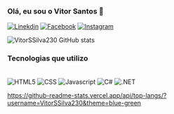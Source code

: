 ### Olá, eu sou o Vitor Santos 👋

[![Linekdin](https://img.shields.io/badge/LinkedIn-0077B5?style=for-the-badge&logo=linkedin&logoColor=white)](https://www.linkedin.com/in/vitor-santos-da-silva-808404163/)
[![Facebook](https://img.shields.io/badge/Facebook-1877F2?style=for-the-badge&logo=facebook&logoColor=white)](https://www.facebook.com/vitinhoasm)
[![Instagram](https://img.shields.io/badge/Instagram-E4405F?style=for-the-badge&logo=instagram&logoColor=white)](https://www.instagram.com/vitor_santos.23/)

![VitorSSilva230 GitHub stats](https://github-readme-stats.vercel.app/api?username=VitorSSilva230&show_icons=true&theme=dracula)

### Tecnologias que utilizo 

<div style = "display: inline_block"> <br>
 <img align = "center" alt = "HTML5" src = "https://img.shields.io/badge/HTML5-E34F26?style=for-the-badge&logo=html5&logoColor=white">
 <img align = "center" alt = "CSS" src = "https://img.shields.io/badge/CSS-239120?&style=for-the-badge&logo=css3&logoColor=white">
 <img align = "center" alt = "Javascript" src = "https://img.shields.io/badge/JavaScript-F7DF1E?style=for-the-badge&logo=javascript&logoColor=black">
 <img align = "center" alt = "C#" src = "https://img.shields.io/badge/C%23-239120?style=for-the-badge&logo=c-sharp&logoColor=white">
 <img align = "center" alt = ".NET" src = "https://img.shields.io/badge/.NET-5C2D91?style=for-the-badge&logo=.net&logoColor=white">
</div>

https://github-readme-stats.vercel.app/api/top-langs/?username=VitorSSilva230&theme=blue-green
